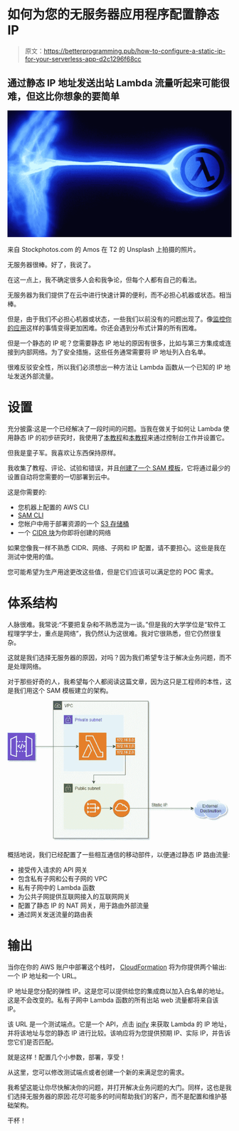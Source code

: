 # 如何为您的无服务器应用程序配置静态 IP

> 原文：<https://betterprogramming.pub/how-to-configure-a-static-ip-for-your-serverless-app-d2c1296f68cc>

## 通过静态 IP 地址发送出站 Lambda 流量听起来可能很难，但这比你想象的要简单

![](img/5bb4b9bd6432a5af3b235e66a1e14836.png)

来自 Stockphotos.com 的 Amos 在 T2 的 Unsplash 上拍摄的照片。

无服务器很棒。好了，我说了。

在这一点上，我不确定很多人会和我争论，但每个人都有自己的看法。

无服务器为我们提供了在云中进行快速计算的便利，而不必担心机器或状态。相当棒。

但是，由于我们不必担心机器或状态，一些我们以前没有的问题出现了。像[监控你的应用](/the-challenges-of-stateless-architecture-and-how-to-monitor-your-serverless-application-94c0e8b8dd1)这样的事情变得更加困难。你还会遇到分布式计算的所有困难。

但是一个静态的 IP 呢？您需要静态 IP 地址的原因有很多，比如与第三方集成或连接到内部网络。为了安全措施，这些任务通常需要将 IP 地址列入白名单。

很难反驳安全性，所以我们必须想出一种方法让 Lambda 函数从一个已知的 IP 地址发送外部流量。

# 设置

充分披露:这是一个已经解决了一段时间的问题。当我在做关于如何让 Lambda 使用静态 IP 的初步研究时，我使用了[本教程](https://medium.com/cloud-prodigy/aws-lambda-with-static-ip-address-c82e3043c2ed)和[本教程](https://matthewleak.medium.com/aws-lambda-functions-with-a-static-ip-89a3ada0b471)来通过控制台工作并设置它。

但我是童子军。我喜欢让东西保持原样。

我收集了教程、评论、试验和错误，并且[创建了一个 SAM 模板](https://github.com/allenheltondev/aws-lambda-static-ip)，它将通过最少的设置自动将您需要的一切部署到云中。

这是你需要的:

*   您机器上配置的 AWS CLI
*   [SAM CLI](https://docs.aws.amazon.com/serverless-application-model/latest/developerguide/serverless-sam-cli-install.html)
*   您帐户中用于部署资源的一个 [S3 存储桶](https://s3.console.aws.amazon.com/s3/home)
*   一个 [CIDR 块](https://www.digitalocean.com/community/tutorials/understanding-ip-addresses-subnets-and-cidr-notation-for-networking)为你即将创建的网络

如果您像我一样不熟悉 CIDR、网络、子网和 IP 配置，请不要担心。这些是我在测试中使用的值。

您可能希望为生产用途更改这些值，但是它们应该可以满足您的 POC 需求。

# 体系结构

人脉很难。我常说:“不要把复杂和不熟悉混为一谈。”但是我的大学学位是“软件工程理学学士，重点是网络”，我仍然认为这很难。我对它很熟悉，但它仍然很复杂。

这就是我们选择无服务器的原因，对吗？因为我们希望专注于解决业务问题，而不是处理网络。

对于那些好奇的人，我希望每个人都阅读这篇文章，因为这只是工程师的本性，这是我们用这个 SAM 模板建立的架构。

![](img/7bece49bf28b95a65ee3abc3bcfda88b.png)

概括地说，我们已经配置了一些相互通信的移动部件，以便通过静态 IP 路由流量:

*   接受传入请求的 API 网关
*   包含私有子网和公有子网的 VPC
*   私有子网中的 Lambda 函数
*   为公共子网提供互联网接入的互联网网关
*   配置了静态 IP 的 NAT 网关，用于路由外部流量
*   通过网关发送流量的路由表

# 输出

当你在你的 AWS 账户中部署这个栈时， [CloudFormation](https://aws.amazon.com/cloudformation/) 将为你提供两个输出:一个 IP 地址和一个 URL。

IP 地址是您分配的弹性 IP。这是您可以提供给您的集成商以加入白名单的地址。这是不会改变的。私有子网中 Lambda 函数的所有出站 web 流量都将来自该 IP。

该 URL 是一个测试端点。它是一个 API，点击 [ipify](https://www.ipify.org/) 来获取 Lambda 的 IP 地址，并将该地址与您的静态 IP 进行比较。该响应将为您提供预期 IP、实际 IP，并告诉您它们是否匹配。

就是这样！配置几个小参数，部署，享受！

从这里，您可以修改测试端点或者创建一个新的来满足您的需求。

我希望这能让你尽快解决你的问题，并打开解决业务问题的大门。同样，这也是我们选择无服务器的原因:花尽可能多的时间帮助我们的客户，而不是配置和维护基础架构。

干杯！